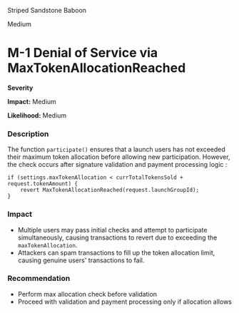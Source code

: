 Striped Sandstone Baboon

Medium

# M-1 Denial of Service via MaxTokenAllocationReached

**Severity**

**Impact:** Medium

**Likelihood:** Medium


### Description

The function `participate()` ensures that a launch users has not exceeded their maximum token allocation before allowing new participation. However, the check occurs after signature validation and payment processing logic :

```solidity
if (settings.maxTokenAllocation < currTotalTokensSold + request.tokenAmount) {
    revert MaxTokenAllocationReached(request.launchGroupId);
}
```

### Impact
- Multiple users may pass initial checks and attempt to participate simultaneously, causing transactions to revert due to exceeding the `maxTokenAllocation`. 
- Attackers can spam transactions to fill up the token allocation limit, causing genuine users' transactions to fail.

### Recommendation
- Perform max allocation check before validation
- Proceed with validation and payment processing only if allocation allows

